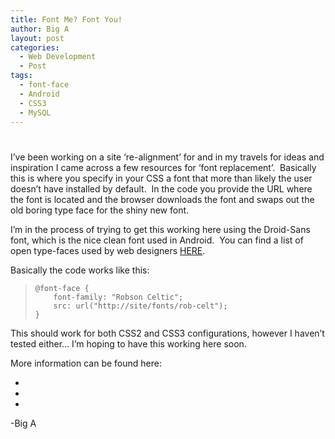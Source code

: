 ```yaml
---
title: Font Me? Font You!
author: Big A
layout: post
categories:
  - Web Development
  - Post
tags:
  - font-face
  - Android
  - CSS3
  - MySQL
---
```

# 

I’ve been working on a site ‘re-alignment’ for  and in my travels for ideas and inspiration I came across a few resources for ‘font replacement’.  Basically this is where you specify in your CSS a font that more than likely the user doesn’t have installed by default.  In the code you provide the URL where the font is located and the browser downloads the font and swaps out the old boring type face for the shiny new font.

I’m in the process of trying to get this working here using the Droid-Sans font, which is the nice clean font used in Android.  You can find a list of open type-faces used by web designers [HERE][1].

 [1]: http://www.instantshift.com/2008/10/23/22-most-used-free-fonts-by-professional-designers/

Basically the code works like this:

>     @font-face {
>         font-family: "Robson Celtic";
>         src: url("http://site/fonts/rob-celt");
>     }

This should work for both CSS2 and CSS3 configurations, however I haven’t tested either… I’m hoping to have this working here soon.

More information can be found here:

*   
*   
*   

-Big A